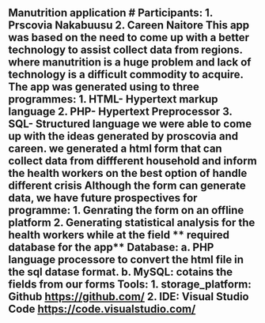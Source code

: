 ## Manutrition application # Participants: 1. Prscovia Nakabuusu 2. Careen Naitore This app was based on the need to come up with a better technology to assist collect data from regions. where manutrition is a huge problem and lack of technology is a difficult commodity to acquire. The app was generated using to three programmes: 1. HTML- Hypertext markup language 2. PHP- Hypertext Preprocessor 3. SQL- Structured language we were able to come up with the ideas generated by proscovia and careen. we generated a html form that can collect data from diffferent household and inform the health workers on the best option of handle different crisis Although the form can generate data, we have future prospectives for programme: 1. Genrating the form on an offline platform 2. Generating statistical analysis for the health workers while at the field ** required database for the app** Database: a. PHP language processore to convert the html file in the sql datase format. b. MySQL: cotains the fields from our forms Tools: 1. storage_platform: Github https://github.com/ 2. IDE: Visual Studio Code https://code.visualstudio.com/
